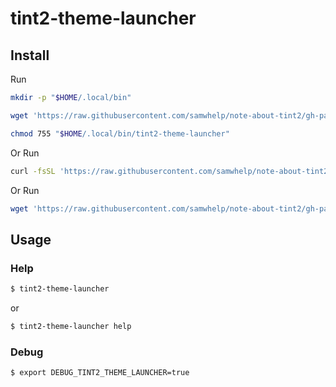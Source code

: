
# tint2-theme-launcher

## Install

Run

``` sh
mkdir -p "$HOME/.local/bin"

wget 'https://raw.githubusercontent.com/samwhelp/note-about-tint2/gh-pages/_demo/config/tint2-config/modeling-theme-basic/tool/tint2-theme-launcher/tint2-theme-launcher' -O "$HOME/.local/bin/tint2-theme-launcher"

chmod 755 "$HOME/.local/bin/tint2-theme-launcher"
```

Or Run

``` sh
curl -fsSL 'https://raw.githubusercontent.com/samwhelp/note-about-tint2/gh-pages/_demo/config/tint2-config/modeling-theme-basic/tool/tint2-theme-launcher/remote-install.sh' | bash
```

Or Run

``` sh
wget 'https://raw.githubusercontent.com/samwhelp/note-about-tint2/gh-pages/_demo/config/tint2-config/modeling-theme-basic/tool/tint2-theme-launcher/remote-install.sh' -q -O - | bash
```


## Usage


### Help

``` sh
$ tint2-theme-launcher
```

or

``` sh
$ tint2-theme-launcher help
```


### Debug

``` sh
$ export DEBUG_TINT2_THEME_LAUNCHER=true
```
